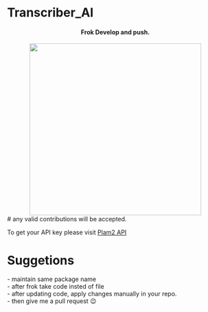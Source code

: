 # Transcriber_AI
<center>
<h4>Frok Develop and push.</h4>
<img src="https://epidotic-masts.000webhostapp.com/src_shot.png" height="400"/>
</center>
# any valid contributions will be accepted. 

To get your API key please visit <a href="https://developers.generativeai.google/products/palm"> Plam2 API </a><br>
<h1>Suggetions</h1>
- maintain same package name <br>
- after frok take code insted of file<br>
- after updating code, apply changes manually in your repo.<br>
- then give me a pull request 😉
